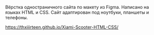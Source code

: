 Вёрстка одностраничного сайта по макету из Figma. Написано на языках HTML и CSS. Сайт адаптирован под ноутбуки, планшеты и телефоны.

https://thxiiirteen.github.io/Xiami-Scooter-HTML-CSS/
